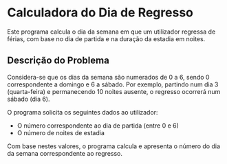 # Calculadora do Dia de Regresso

Este programa calcula o dia da semana em que um utilizador regressa de férias, com base no dia de partida e na duração da estadia em noites.

## Descrição do Problema

Considera-se que os dias da semana são numerados de 0 a 6, sendo 0 correspondente a domingo e 6 a sábado. Por exemplo, partindo num dia 3 (quarta-feira) e permanecendo 10 noites ausente, o regresso ocorrerá num sábado (dia 6).

O programa solicita os seguintes dados ao utilizador:

- O número correspondente ao dia de partida (entre 0 e 6)
- O número de noites de estadia

Com base nestes valores, o programa calcula e apresenta o número do dia da semana correspondente ao regresso.